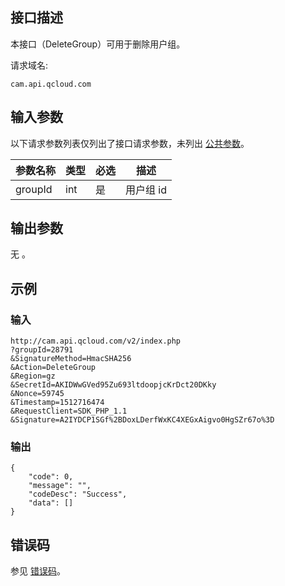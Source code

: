 ## 接口描述

本接口（DeleteGroup）可用于删除用户组。

请求域名:

```
cam.api.qcloud.com
```

## 输入参数

以下请求参数列表仅列出了接口请求参数，未列出 [公共参数](/document/product/598/13878)。

| 参数名称 | 类型 | 必选 | 描述      |
| -------- | ---- | ---- | --------- |
| groupId  | int  | 是   | 用户组 id |

## 输出参数
无 。

## 示例

### 输入

```
http://cam.api.qcloud.com/v2/index.php
?groupId=28791
&SignatureMethod=HmacSHA256
&Action=DeleteGroup
&Region=gz
&SecretId=AKIDWwGVed95Zu693ltdoopjcKrDct20DKky
&Nonce=59745
&Timestamp=1512716474
&RequestClient=SDK_PHP_1.1
&Signature=A2IYDCP1SGf%2BDoxLDerfWxKC4XEGxAigvo0HgSZr67o%3D
```

### 输出

```
{
    "code": 0,
    "message": "",
    "codeDesc": "Success",
    "data": []
}
```

## 错误码

参见 [错误码](/document/product/598/13884)。
